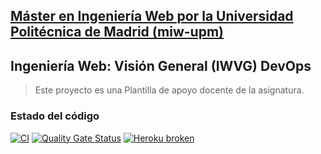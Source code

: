 ## [Máster en Ingeniería Web por la Universidad Politécnica de Madrid (miw-upm)](http://miw.etsisi.upm.es)
## Ingeniería Web: Visión General (IWVG) DevOps
> Este proyecto es una Plantilla de apoyo docente de la asignatura.

### Estado del código
[![CI](https://github.com/sergiogomesan8/iwvg-devops-gomez-sergio/actions/workflows/ci.yml/badge.svg?branch=develop)](https://github.com/sergiogomesan8/iwvg-devops-gomez-sergio/actions/workflows/ci.yml)
[![Quality Gate Status](https://sonarcloud.io/api/project_badges/measure?project=iwvg-devops-gomez-sergio&metric=alert_status)](https://sonarcloud.io/summary/new_code?id=iwvg-devops-gomez-sergio)
[![Heroku broken](https://iwvg-devops-gomez-sergio.herokuapp.com/system/version-badge)](https://iwvg-devops-gomez-sergio.herokuapp.com/swagger-ui.html)

